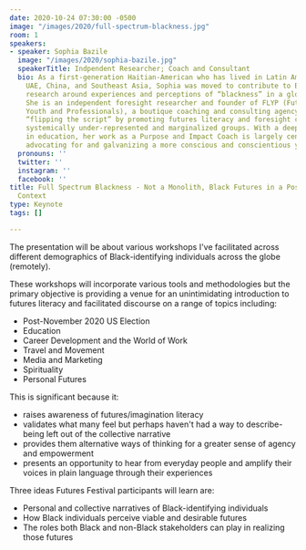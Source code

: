 ```yaml
---
date: 2020-10-24 07:30:00 -0500
image: "/images/2020/full-spectrum-blackness.jpg"
room: 1
speakers:
- speaker: Sophia Bazile
  image: "/images/2020/sophia-bazile.jpg"
  speakerTitle: Indpendent Researcher; Coach and Consultant
  bio: As a first-generation Haitian-American who has lived in Latin America, the
    UAE, China, and Southeast Asia, Sophia was moved to contribute to Black Futures
    research around experiences and perceptions of “blackness” in a global context.
    She is an independent foresight researcher and founder of FLYP (Futures Literate
    Youth and Professionals), a boutique coaching and consulting agency focused on
    “flipping the script” by promoting futures literacy and foresight capacities among
    systemically under-represented and marginalized groups. With a deep background
    in education, her work as a Purpose and Impact Coach is largely centered around
    advocating for and galvanizing a more conscious and conscientious youth.
  pronouns: ''
  twitter: ''
  instagram: ''
  facebook: ''
title: Full Spectrum Blackness - Not a Monolith, Black Futures in a Post COVID Global
  Context
type: Keynote
tags: []

---
```

The presentation will be about various workshops I've facilitated across different demographics of Black-identifying individuals across the globe (remotely).

These workshops will incorporate various tools and methodologies but the primary objective is providing a venue for an unintimidating introduction to futures literacy and facilitated discourse on a range of topics including: 

- Post-November 2020 US Election
- Education
- Career Development and the World of Work
- Travel and Movement
- Media and Marketing
- Spirituality
- Personal Futures

This is significant because it:

- raises awareness of futures/imagination literacy
- validates what many feel but perhaps haven't had a way to describe- being left out of the collective narrative
- provides them alternative ways of thinking for a greater sense of agency and empowerment
- presents an opportunity to hear from everyday people and amplify their voices in plain language through their experiences

Three ideas Futures Festival participants will learn are:

- Personal and collective narratives of Black-identifying individuals
- How Black individuals perceive viable and desirable futures
- The roles both Black and non-Black stakeholders can play in realizing those futures